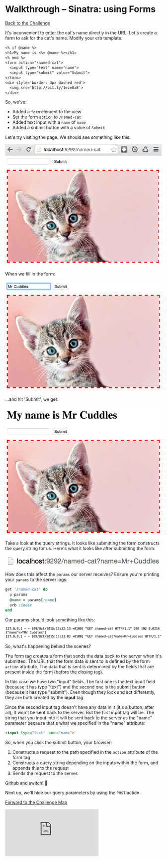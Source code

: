 # Walkthrough – Sinatra: using Forms

[Back to the Challenge](../sinatra_defining_a_route.md)

It's inconvenient to enter the cat's name directly in the URL. Let's create a form to ask for the cat's name. Modify your erb template:

```erb
<% if @name %>
<h1>My name is <%= @name %></h1>
<% end %>
<form action="/named-cat">
  <input type="text" name="name">
  <input type="submit" value="Submit">
</form>
<div style='border: 3px dashed red'>
  <img src='http://bit.ly/1eze8aE'>
</div>
```

So, we've:

- Added a `form` element to the view
- Set the form `action` to `/named-cat`
- Added text input with a `name` of `name`
- Added a submit button with a value of `Submit`

Let's try visiting the page. We should see something like this:

![A cat with no name :(](../images/sinatra_form_1.png)

When we fill in the form:

![A cat with no name :( but a form!](../images/sinatra_form_2.png)

...and hit 'Submit', we get:

![A cat with a name!](../images/sinatra_form_3.png)

Take a look at the query strings. It looks like submitting the form constructs the query string for us. Here's what it looks like after submitting the form:

![Query strings after form submission](../images/sinatra_form_4.png)

How does this affect the `params` our server receives? Ensure you're printing your `params` to the server logs:

```ruby
get '/named-cat' do
  p params
  @name = params[:name]
  erb :index
end
```

Our params should look something like this:

![`params` after form submission](../images/sinatra_form_5.png)

So, what's happening behind the scenes?

The form tag creates a form that sends the data back to the server when it's submitted. The URL that the form data is sent to is defined by the form `action` attribute. The data that is sent is determined by the fields that are present inside the form (before the closing </form> tag).

In this case we have two "input" fields. The first one is the text input field (because it has type "text") and the second one is the submit button (because it has type "submit"). Even though they look and act differently, they are both created by the **input** tag.

Since the second input tag doesn't have any data in it (it's a button, after all), it won't be sent back to the server. But the first input tag will be. The string that you input into it will be sent back to the server as the "name" parameter because that's what we specified in the "name" attribute:

```html
<input type="text" name="name">
```

So, when you click the submit button, your browser:

1. Constructs a request to the path specified in the `action` attribute of the form tag
2. Constructs a query string depending on the inputs within the form, and appends this to the request
3. Sends the request to the server.

Github and switch! :twisted_rightwards_arrows:

Next up, we'll hide our query parameters by using the `POST` action.

[Forward to the Challenge Map](../README.md)


![Tracking pixel](https://githubanalytics.herokuapp.com/course/intro_to_the_web/walkthroughs/sinatra_using_forms.md)
